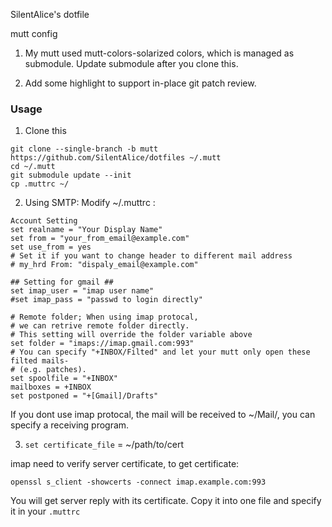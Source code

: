 SilentAlice's dotfile

mutt config

1. My mutt used mutt-colors-solarized colors, which is managed as submodule.
  Update submodule after you clone this.

2. Add some highlight to support in-place git patch review.

### Usage

1. Clone this 

  ```
  git clone --single-branch -b mutt https://github.com/SilentAlice/dotfiles ~/.mutt
  cd ~/.mutt
  git submodule update --init
  cp .muttrc ~/
  ```

2. Using SMTP: Modify ~/.muttrc :

  ```
  Account Setting
  set realname = "Your Display Name"
  set from = "your_from_email@example.com"
  set use_from = yes
  # Set it if you want to change header to different mail address
  # my_hrd From: "dispaly_email@example.com"
  
  ## Setting for gmail ##
  set imap_user = "imap user name"
  #set imap_pass = "passwd to login directly"
  
  # Remote folder; When using imap protocal,
  # we can retrive remote folder directly.
  # This setting will override the folder variable above
  set folder = "imaps://imap.gmail.com:993"
  # You can specify "+INBOX/Filted" and let your mutt only open these filted mails-
  # (e.g. patches).
  set spoolfile = "+INBOX"
  mailboxes = +INBOX
  set postponed = "+[Gmail]/Drafts"
  ```
  
  If you dont use imap protocal, the mail will be received to ~/Mail/,
  you can specify a receiving program.

3. `set certificate_file` = ~/path/to/cert

  imap need to verify server certificate, to get certificate:

  ```
  openssl s_client -showcerts -connect imap.example.com:993
  ```

  You will get server reply with its certificate.
  Copy it into one file and specify it in your `.muttrc`

